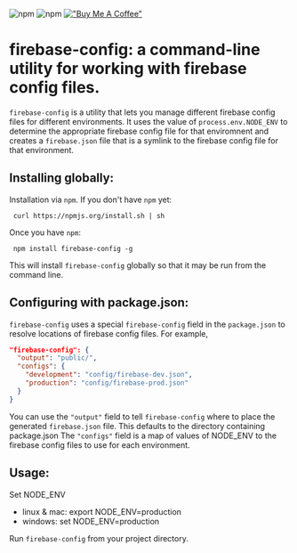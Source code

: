 ![npm](https://img.shields.io/npm/v/firebase-config?style=for-the-badge)
![npm](https://img.shields.io/npm/dw/firebase-config?style=for-the-badge)
[!["Buy Me A Coffee"](https://www.buymeacoffee.com/assets/img/custom_images/orange_img.png)](https://www.buymeacoffee.com/ninachaubal)

# firebase-config: a command-line utility for working with firebase config files.

`firebase-config` is a utility that lets you manage different firebase config files for different environments. It uses the value of `process.env.NODE_ENV` to determine the appropriate firebase config file for that enviromnent and creates a `firebase.json` file that is a symlink to the firebase config file for that environment.

## Installing globally:

Installation via `npm`.  If you don't have `npm` yet:

     curl https://npmjs.org/install.sh | sh

Once you have `npm`:

     npm install firebase-config -g

This will install `firebase-config` globally so that it may be run from the command line.

## Configuring with package.json:

`firebase-config` uses a special `firebase-config` field in the `package.json` to resolve locations of firebase config files.
For example,

``` json
"firebase-config": {
  "output": "public/",
  "configs": {
    "development": "config/firebase-dev.json",
    "production": "config/firebase-prod.json"
  }
}
```

You can use the `"output"` field to tell `firebase-config` where to place the generated `firebase.json` file. This defaults to the directory containing package.json
The `"configs"` field is a map of values of NODE_ENV to the firebase config files to use for each environment.

## Usage:
Set NODE_ENV
+ linux & mac: export NODE_ENV=production
+ windows: set NODE_ENV=production

Run `firebase-config` from your project directory.
